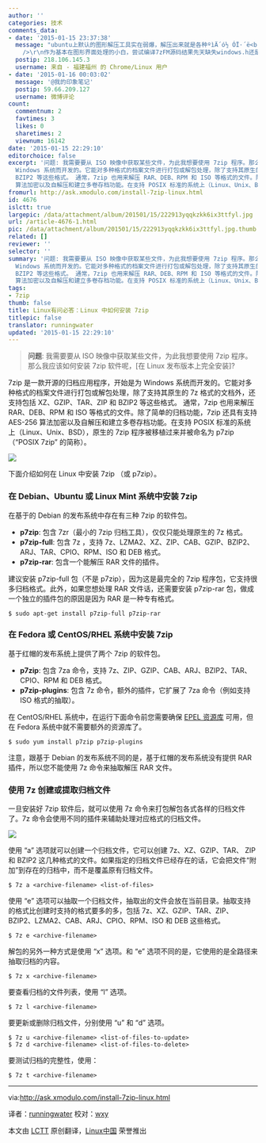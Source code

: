 ```yaml
---
author: ''
categories: 技术
comments_data:
- date: '2015-01-15 23:37:38'
  message: "ubuntu上默认的图形解压工具实在弱爆，解压出来就是各种ºìÄ´ó½ ÓÏ·´ë<br />\r\n如果7zFM能有成熟的移植到ubuntu的版本就好了<br
    />\r\n作为基本在图形界面处理的小白，尝试编译7zFM源码结果先天缺失windows.h还是哪个文件"
  postip: 218.106.145.3
  username: 来自 - 福建福州 的 Chrome/Linux 用户
- date: '2015-01-16 00:03:02'
  message: '@我的印象笔记'
  postip: 59.66.209.127
  username: 微博评论
count:
  commentnum: 2
  favtimes: 3
  likes: 0
  sharetimes: 2
  viewnum: 16142
date: '2015-01-15 22:29:10'
editorchoice: false
excerpt: '问题: 我需要要从 ISO 映像中获取某些文件，为此我想要使用 7zip 程序。那么我应该如何安装 7zip 软件呢，?  7zip 是一款开源的归档应用程序，开始是为
  Windows 系统而开发的。它能对多种格式的档案文件进行打包或解包处理，除了支持其原生的 7z 格式的文档外，还支持包括 XZ、GZIP、TAR、ZIP 和
  BZIP2 等这些格式。 通常，7zip 也用来解压 RAR、DEB、RPM 和 ISO 等格式的文件。除了简单的归档功能，7zip 还具有支持 AES-256
  算法加密以及自解压和建立多卷存档功能。在支持 POSIX 标准的系统上（Linux、Unix、BSD），原生的 7zip 程序被移'
fromurl: http://ask.xmodulo.com/install-7zip-linux.html
id: 4676
islctt: true
largepic: /data/attachment/album/201501/15/222913yqqkzkk6ix3ttfyl.jpg
url: /article-4676-1.html
pic: /data/attachment/album/201501/15/222913yqqkzkk6ix3ttfyl.jpg.thumb.jpg
related: []
reviewer: ''
selector: ''
summary: '问题: 我需要要从 ISO 映像中获取某些文件，为此我想要使用 7zip 程序。那么我应该如何安装 7zip 软件呢，?  7zip 是一款开源的归档应用程序，开始是为
  Windows 系统而开发的。它能对多种格式的档案文件进行打包或解包处理，除了支持其原生的 7z 格式的文档外，还支持包括 XZ、GZIP、TAR、ZIP 和
  BZIP2 等这些格式。 通常，7zip 也用来解压 RAR、DEB、RPM 和 ISO 等格式的文件。除了简单的归档功能，7zip 还具有支持 AES-256
  算法加密以及自解压和建立多卷存档功能。在支持 POSIX 标准的系统上（Linux、Unix、BSD），原生的 7zip 程序被移'
tags:
- 7zip
thumb: false
title: Linux有问必答：Linux 中如何安装 7zip
titlepic: false
translator: runningwater
updated: '2015-01-15 22:29:10'
---
```



> 
> **问题**: 我需要要从 ISO 映像中获取某些文件，为此我想要使用 7zip 程序。那么我应该如何安装 7zip 软件呢，[在 Linux 发布版本上完全安装]?
> 
> 
> 


7zip 是一款开源的归档应用程序，开始是为 Windows 系统而开发的。它能对多种格式的档案文件进行打包或解包处理，除了支持其原生的 7z 格式的文档外，还支持包括 XZ、GZIP、TAR、ZIP 和 BZIP2 等这些格式。 通常，7zip 也用来解压 RAR、DEB、RPM 和 ISO 等格式的文件。除了简单的归档功能，7zip 还具有支持 AES-256 算法加密以及自解压和建立多卷存档功能。在支持 POSIX 标准的系统上（Linux、Unix、BSD），原生的 7zip 程序被移植过来并被命名为 p7zip（“POSIX 7zip” 的简称）。


![](/data/attachment/album/201501/15/222913yqqkzkk6ix3ttfyl.jpg)


下面介绍如何在 Linux 中安装 7zip （或 p7zip）。


### 在 Debian、Ubuntu 或 Linux Mint 系统中安装 7zip


在基于的 Debian 的发布系统中存在有三种 7zip 的软件包。


* **p7zip**: 包含 7zr（最小的 7zip 归档工具），仅仅只能处理原生的 7z 格式。
* **p7zip-full**: 包含 7z ，支持 7z、LZMA2、XZ、ZIP、CAB、GZIP、BZIP2、ARJ、TAR、CPIO、RPM、ISO 和 DEB 格式。
* **p7zip-rar**: 包含一个能解压 RAR 文件的插件。


建议安装 p7zip-full 包（不是 p7zip），因为这是最完全的 7zip 程序包，它支持很多归档格式。此外，如果您想处理 RAR 文件话，还需要安装 p7zip-rar 包，做成一个独立的插件包的原因是因为 RAR 是一种专有格式。



```
$ sudo apt-get install p7zip-full p7zip-rar 

```

### 在 Fedora 或 CentOS/RHEL 系统中安装 7zip


基于红帽的发布系统上提供了两个 7zip 的软件包。


* **p7zip**: 包含 7za 命令，支持 7z、ZIP、GZIP、CAB、ARJ、BZIP2、TAR、CPIO、RPM 和 DEB 格式。
* **p7zip-plugins**: 包含 7z 命令，额外的插件，它扩展了 7za 命令（例如支持 ISO 格式的抽取）。


在 CentOS/RHEL 系统中，在运行下面命令前您需要确保 [EPEL 资源库](http://linux.cn/article-2324-1.html) 可用，但在 Fedora 系统中就不需要额外的资源库了。



```
$ sudo yum install p7zip p7zip-plugins 

```

注意，跟基于 Debian 的发布系统不同的是，基于红帽的发布系统没有提供 RAR 插件，所以您不能使用 7z 命令来抽取解压 RAR 文件。


### 使用 7z 创建或提取归档文件


一旦安装好 7zip 软件后，就可以使用 7z 命令来打包解包各式各样的归档文件了。7z 命令会使用不同的插件来辅助处理对应格式的归档文件。


![](/data/attachment/album/201501/15/222921sm4k44myk0gktyh0.jpg)


使用 “a” 选项就可以创建一个归档文件，它可以创建 7z、XZ、GZIP、TAR、 ZIP 和 BZIP2 这几种格式的文件。如果指定的归档文件已经存在的话，它会把文件“附加”到存在的归档中，而不是覆盖原有归档文件。



```
$ 7z a <archive-filename> <list-of-files> 

```

使用 “e” 选项可以抽取一个归档文件，抽取出的文件会放在当前目录。抽取支持的格式比创建时支持的格式要多的多，包括 7z、XZ、GZIP、TAR、ZIP、BZIP2、LZMA2、CAB、ARJ、CPIO、RPM、ISO 和 DEB 这些格式。



```
$ 7z e <archive-filename>

```

解包的另外一种方式是使用 “x” 选项。和 “e” 选项不同的是，它使用的是全路径来抽取归档的内容。



```
$ 7z x <archive-filename>

```

要查看归档的文件列表，使用 “l” 选项。



```
$ 7z l <archive-filename>

```

要更新或删除归档文件，分别使用 “u” 和 “d” 选项。



```
$ 7z u <archive-filename> <list-of-files-to-update>
$ 7z d <archive-filename> <list-of-files-to-delete>

```

要测试归档的完整性，使用：



```
$ 7z t <archive-filename> 

```



---


via:<http://ask.xmodulo.com/install-7zip-linux.html>


译者：[runningwater](https://github.com/runningwater) 校对：[wxy](https://github.com/wxy)


本文由 [LCTT](https://github.com/LCTT/TranslateProject) 原创翻译，[Linux中国](http://linux.cn/) 荣誉推出